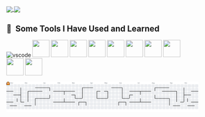 
<!--
**OliverBorys/OliverBorys** is a ✨ _special_ ✨ repository because its `README.md` (this file) appears on your GitHub profile.

Here are some ideas to get you started:

- 🔭 I’m currently working on ...
- 🌱 I’m currently learning ...
- 👯 I’m looking to collaborate on ...
- 🤔 I’m looking for help with ...
- 💬 Ask me about ...
- 📫 How to reach me: ...
- 😄 Pronouns: ...
- ⚡ Fun fact: ...
-->
<a href="https://github.com/OliverBorys/github-readme-stats">
  <img height=200 align="center" src="https://github-readme-stats.vercel.app/api?username=OliverBorys" />
</a>
<a href="https://github.com/OliverBorys/convoychat">
  <img height=200 align="center" src="https://github-readme-stats.vercel.app/api/top-langs/?username=OliverBorys&layout=donut&langs_count=8&card_width=320" />
</a>


<h2> 🚀 &nbsp;Some Tools I Have Used and Learned</h2>
<p>
<img src="https://cdn.jsdelivr.net/gh/devicons/devicon/icons/vscode/vscode-original.svg" alt="vscode" width="45" height="45"/>
<img src="https://cdn.jsdelivr.net/gh/devicons/devicon@latest/icons/html5/html5-original-wordmark.svg" width="45" height="45"/>
<img src="https://cdn.jsdelivr.net/gh/devicons/devicon@latest/icons/tailwindcss/tailwindcss-original.svg" width="45" height="45"/>
<img src="https://cdn.jsdelivr.net/gh/devicons/devicon@latest/icons/bootstrap/bootstrap-original.svg" width="45" height="45"/>
<img src="https://cdn.jsdelivr.net/gh/devicons/devicon@latest/icons/react/react-original-wordmark.svg" width="45" height="45"/>
<img src="https://cdn.jsdelivr.net/gh/devicons/devicon@latest/icons/angular/angular-original.svg" width="45" height="45"/>
<img src="https://cdn.jsdelivr.net/gh/devicons/devicon@latest/icons/javascript/javascript-original.svg" width="45" height="45"/>
<img src="https://cdn.jsdelivr.net/gh/devicons/devicon@latest/icons/typescript/typescript-original.svg" width="45" height="45"/>
<img src="https://cdn.jsdelivr.net/gh/devicons/devicon@latest/icons/nodejs/nodejs-original-wordmark.svg" width="45" height="45"/>
<img src="https://cdn.jsdelivr.net/gh/devicons/devicon@latest/icons/sqlite/sqlite-original-wordmark.svg" width="45" height="45"/>
<img src="https://cdn.jsdelivr.net/gh/devicons/devicon@latest/icons/figma/figma-original.svg" width="45" height="45"/>
</p>

<picture>
  <source media="(prefers-color-scheme: dark)" srcset="https://raw.githubusercontent.com/OliverBorys/OliverBorys/output/pacman-contribution-graph-dark.svg">
  <source media="(prefers-color-scheme: light)" srcset="https://raw.githubusercontent.com/OliverBorys/OliverBorys/output/pacman-contribution-graph.svg">
  <img alt="pacman contribution graph" src="https://raw.githubusercontent.com/OliverBorys/OliverBorys/output/pacman-contribution-graph.svg">
</picture>

